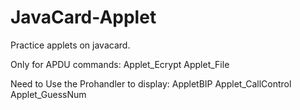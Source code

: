 # JavaCard-Applet
Practice applets on javacard.

Only for APDU commands:
        Applet_Ecrypt
        Applet_File
    
Need to Use the Prohandler to display:
        AppletBIP
        Applet_CallControl
        Applet_GuessNum
